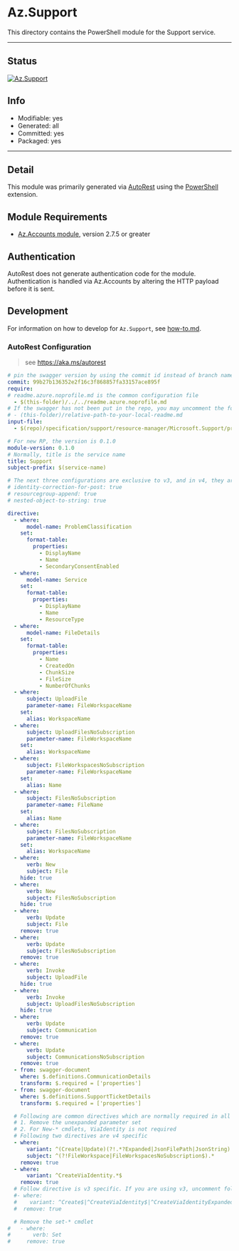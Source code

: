 <!-- region Generated -->
# Az.Support
This directory contains the PowerShell module for the Support service.

---
## Status
[![Az.Support](https://img.shields.io/powershellgallery/v/Az.Support.svg?style=flat-square&label=Az.Support "Az.Support")](https://www.powershellgallery.com/packages/Az.Support/)

## Info
- Modifiable: yes
- Generated: all
- Committed: yes
- Packaged: yes

---
## Detail
This module was primarily generated via [AutoRest](https://github.com/Azure/autorest) using the [PowerShell](https://github.com/Azure/autorest.powershell) extension.

## Module Requirements
- [Az.Accounts module](https://www.powershellgallery.com/packages/Az.Accounts/), version 2.7.5 or greater

## Authentication
AutoRest does not generate authentication code for the module. Authentication is handled via Az.Accounts by altering the HTTP payload before it is sent.

## Development
For information on how to develop for `Az.Support`, see [how-to.md](how-to.md).
<!-- endregion -->

### AutoRest Configuration
> see https://aka.ms/autorest

```yaml
# pin the swagger version by using the commit id instead of branch name
commit: 99b27b136352e2f16c3f868857fa33157ace895f
require:
# readme.azure.noprofile.md is the common configuration file
  - $(this-folder)/../../readme.azure.noprofile.md
# If the swagger has not been put in the repo, you may uncomment the following line and refer to it locally
# - (this-folder)/relative-path-to-your-local-readme.md
input-file:
  - $(repo)/specification/support/resource-manager/Microsoft.Support/preview/2022-09-01-preview/support.json

# For new RP, the version is 0.1.0
module-version: 0.1.0
# Normally, title is the service name
title: Support
subject-prefix: $(service-name)

# The next three configurations are exclusive to v3, and in v4, they are activated by default. If you are still using v3, please uncomment them.
# identity-correction-for-post: true
# resourcegroup-append: true
# nested-object-to-string: true

directive:
  - where:
      model-name: ProblemClassification
    set:
      format-table:
        properties:
          - DisplayName
          - Name
          - SecondaryConsentEnabled
  - where:
      model-name: Service
    set:
      format-table:
        properties:
          - DisplayName
          - Name
          - ResourceType
  - where:
      model-name: FileDetails
    set:
      format-table:
        properties:
          - Name
          - CreatedOn
          - ChunkSize
          - FileSize
          - NumberOfChunks 
  - where:
      subject: UploadFile
      parameter-name: FileWorkspaceName
    set:
      alias: WorkspaceName
  - where:
      subject: UploadFilesNoSubscription
      parameter-name: FileWorkspaceName
    set:
      alias: WorkspaceName
  - where:
      subject: FileWorkspacesNoSubscription
      parameter-name: FileWorkspaceName
    set:
      alias: Name
  - where:
      subject: FilesNoSubscription
      parameter-name: FileName
    set:
      alias: Name
  - where:
      subject: FilesNoSubscription
      parameter-name: FileWorkspaceName
    set:
      alias: WorkspaceName
  - where:
      verb: New
      subject: File
    hide: true
  - where:
      verb: New
      subject: FilesNoSubscription
    hide: true
  - where:
      verb: Update
      subject: File
    remove: true
  - where:
      verb: Update
      subject: FilesNoSubscription
    remove: true
  - where:
      verb: Invoke
      subject: UploadFile
    hide: true
  - where:
      verb: Invoke
      subject: UploadFilesNoSubscription
    hide: true
  - where:
      verb: Update
      subject: Communication
    remove: true
  - where:
      verb: Update
      subject: CommunicationsNoSubscription
    remove: true
  - from: swagger-document
    where: $.definitions.CommunicationDetails
    transform: $.required = ['properties']
  - from: swagger-document
    where: $.definitions.SupportTicketDetails
    transform: $.required = ['properties']

  # Following are common directives which are normally required in all the RPs
  # 1. Remove the unexpanded parameter set
  # 2. For New-* cmdlets, ViaIdentity is not required
  # Following two directives are v4 specific
  - where:
      variant: ^(Create|Update)(?!.*?Expanded|JsonFilePath|JsonString)
      subject: ^(?!FileWorkspace|FileWorkspacesNoSubscription$).*
    remove: true
  - where:
      variant: ^CreateViaIdentity.*$
    remove: true
  # Follow directive is v3 specific. If you are using v3, uncomment following directive and comments out two directives above
  #- where:
  #    variant: ^Create$|^CreateViaIdentity$|^CreateViaIdentityExpanded$|^Update$|^UpdateViaIdentity$
  #  remove: true

  # Remove the set-* cmdlet
#   - where:
#       verb: Set
#     remove: true
```
